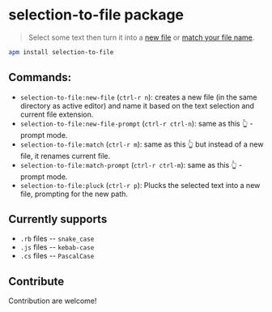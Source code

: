 # selection-to-file package

> Select some text then turn it into a [new file](https://twitter.com/mvalipour/status/886309170080874497) or [match your file name](https://twitter.com/mvalipour/status/889068473707528192).

```sh
apm install selection-to-file
```

## Commands:

- `selection-to-file:new-file` (`ctrl-r n`): creates a new file (in the same directory as active editor) and name it based on the text selection and current file extension.  
- `selection-to-file:new-file-prompt` (`ctrl-r ctrl-n`): same as this 👆 - prompt mode.
- `selection-to-file:match` (`ctrl-r m`): same as this 👆 but instead of a new file, it renames current file.
- `selection-to-file:match-prompt` (`ctrl-r ctrl-m`): same as this 👆 - prompt mode.
- `selection-to-file:pluck` (`ctrl-r p`): Plucks the selected text into a new file, prompting for the new path.

## Currently supports

- `.rb` files -- `snake_case`
- `.js` files -- `kebab-case`
- `.cs` files -- `PascalCase`

## Contribute

Contribution are welcome!

